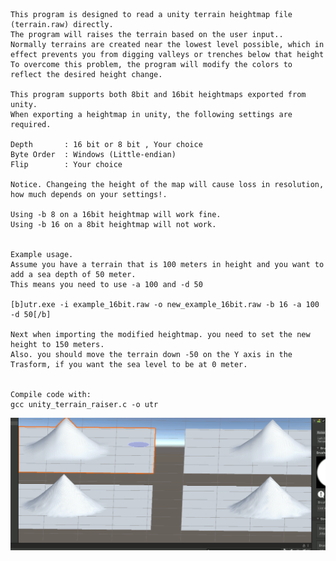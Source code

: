 	This program is designed to read a unity terrain heightmap file (terrain.raw) directly.
	The program will raises the terrain based on the user input..
	Normally terrains are created near the lowest level possible, which in effect prevents you from digging valleys or trenches below that height
	To overcome this problem, the program will modify the colors to reflect the desired height change.
	
	This program supports both 8bit and 16bit heightmaps exported from unity.
	When exporting a heightmap in unity, the following settings are required.

	Depth       : 16 bit or 8 bit , Your choice
	Byte Order  : Windows (Little-endian)
	Flip        : Your choice
	
	Notice. Changeing the height of the map will cause loss in resolution, how much depends on your settings!.
		
	Using -b 8 on a 16bit heightmap will work fine.
	Using -b 16 on a 8bit heightmap will not work.
	
	
	Example usage.
	Assume you have a terrain that is 100 meters in height and you want to add a sea depth of 50 meter.
	This means you need to use -a 100 and -d 50
	
	[b]utr.exe -i example_16bit.raw -o new_example_16bit.raw -b 16 -a 100 -d 50[/b]
	
	Next when importing the modified heightmap. you need to set the new height to 150 meters.
	Also. you should move the terrain down -50 on the Y axis in the Trasform, if you want the sea level to be at 0 meter.
	
	
	Compile code with:
	gcc unity_terrain_raiser.c -o utr

![Image description](https://github.com/nuxil/Unity-Terrain-Raiser/blob/main/unity.gif)
